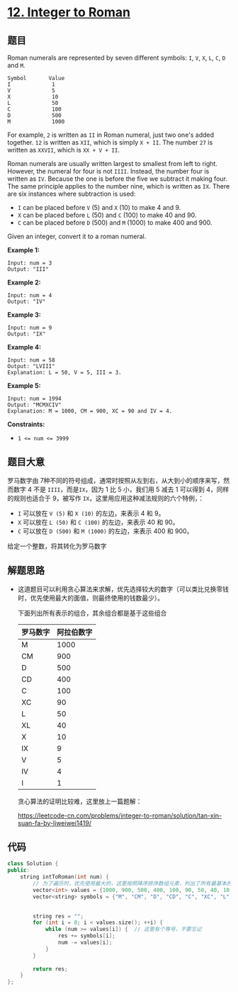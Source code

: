 # [12. Integer to Roman](https://leetcode.com/problems/integer-to-roman/)

## 题目

Roman numerals are represented by seven different symbols: `I`, `V`, `X`, `L`, `C`, `D` and `M`.

```
Symbol       Value
I             1
V             5
X             10
L             50
C             100
D             500
M             1000
```

For example, `2` is written as `II` in Roman numeral, just two one's added together. `12` is written as `XII`, which is simply `X + II`. The number `27` is written as `XXVII`, which is `XX + V + II`.

Roman numerals are usually written largest to smallest from left to right. However, the numeral for four is not `IIII`. Instead, the number four is written as `IV`. Because the one is before the five we subtract it making four. The same principle applies to the number nine, which is written as `IX`. There are six instances where subtraction is used:

- `I` can be placed before `V` (5) and `X` (10) to make 4 and 9. 
- `X` can be placed before `L` (50) and `C` (100) to make 40 and 90. 
- `C` can be placed before `D` (500) and `M` (1000) to make 400 and 900.

Given an integer, convert it to a roman numeral.

 

**Example 1:**

```
Input: num = 3
Output: "III"
```

**Example 2:**

```
Input: num = 4
Output: "IV"
```

**Example 3:**

```
Input: num = 9
Output: "IX"
```

**Example 4:**

```
Input: num = 58
Output: "LVIII"
Explanation: L = 50, V = 5, III = 3.
```

**Example 5:**

```
Input: num = 1994
Output: "MCMXCIV"
Explanation: M = 1000, CM = 900, XC = 90 and IV = 4.
```

 

**Constraints:**

- `1 <= num <= 3999`

## 题目大意

罗马数字由 7种不同的符号组成，通常时按照从左到右，从大到小的顺序来写，然而数字 4 不是 `IIII`，而是`IX`，因为 1 比 5 小，我们用 5 减去 1 可以得到 4，同样的规则也适合于 9，被写作 `IX`，这里用应用这种减法规则的六个特例，：

* `I` 可以放在 `V (5)` 和 `X (10)` 的左边，来表示 4 和 9。
* `X` 可以放在 `L (50)` 和 `C (100)` 的左边，来表示 40 和 90。 
* `C` 可以放在 `D (500)` 和 `M (1000)` 的左边，来表示 400 和 900。

给定一个整数，将其转化为罗马数字

## 解题思路

* 这道题目可以利用贪心算法来求解，优先选择较大的数字（可以类比兑换零钱时，优先使用最大的面值，则最终使用的钱数最少）。

  下面列出所有表示的组合，其余组合都是基于这些组合

  | 罗马数字 | 阿拉伯数字 |
  | -------- | ---------- |
  | M        | 1000       |
  | CM       | 900        |
  | D        | 500        |
  | CD       | 400        |
  | C        | 100        |
  | XC       | 90         |
  | L        | 50         |
  | XL       | 40         |
  | X        | 10         |
  | IX       | 9          |
  | V        | 5          |
  | IV       | 4          |
  | I        | 1          |

  贪心算法的证明比较难，这里放上一篇题解：

  https://leetcode-cn.com/problems/integer-to-roman/solution/tan-xin-suan-fa-by-liweiwei1419/

## 代码

`````c++
class Solution {
public:
    string intToRoman(int num) {
        // 为了遍历时，优先使用最大的，这里按照降序排序数组元素，列出了所有最基本的组合
        vector<int> values = {1000, 900, 500, 400, 100, 90, 50, 40, 10, 9, 5, 4, 1};
        vector<string> symbols = {"M", "CM", "D", "CD", "C", "XC", "L", "XL", "X", "IX", "V", "IV", "I"};

        
        string res = "";
        for (int i = 0; i < values.size(); ++i) {
            while (num >= values[i]) {  // 这里有个等号，不要忘记
                res += symbols[i];
                num -= values[i];
            }
        }
        
        return res;
    }
};
`````

